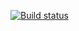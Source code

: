 [![Build status](https://ci.appveyor.com/api/projects/status/y2d7k6rrsfedldvv/branch/master?svg=true)](https://ci.appveyor.com/project/zhukovvlad/ajsb-dom-1st-task/branch/master)
